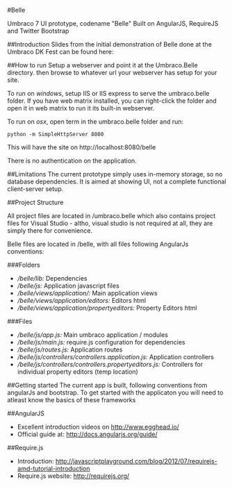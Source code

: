 #Belle

Umbraco 7 UI prototype, codename "Belle" Built on AngularJS, RequireJS and Twitter Bootstrap

##Introduction
Slides from the initial demonstration of Belle done at the Umbraco DK Fest can be found here: 




##How to run
Setup a webserver and point it at the Umbraco.Belle directory. then browse to whatever url your webserver has setup for your site.

To run on *windows*, setup IIS or IIS express to serve the umbraco.belle folder. If you have web matrix installed, you can right-click the folder and open it in web matrix to run it its built-in webserver.

To run on *osx*, open term in the umbraco.belle folder and run:
	
	python -m SimpleHttpServer 8080

This will have the site on http://localhost:8080/belle

There is no authentication on the application.

##Limitations
The current prototype simply uses in-memory storage, so no database dependencies. It is aimed at showing UI, not a complete functional client-server setup. 

##Project Structure

All project files are located in /umbraco.belle which also contains project files for Visual Studio - altho, visual studio is not required 
at all, they are simply there for convenience.

Belle files are located in /belle, with all files following AngularJs 
conventions:

###Folders
- */belle/lib:* Dependencies
- */belle/js:* Application javascript files
- */belle/views/application/:* Main application views
- */belle/views/application/editors:* Editors html
- */belle/views/application/propertyeditors:* Property Editors html


###Files
- */belle/js/app.js:* Main umbraco application / modules
- */belle/js/main.js:* require.js configuration for dependencies
- */belle/js/routes.js:* Application routes
- */belle/js/controllers/controllers.application.js:* Application controllers
- */belle/js/controllers/controllers.propertyeditors.js:* Controllers for individual property editors (temp location)


##Getting started
The current app is built, following conventions from angularJs and bootstrap. To get started with the applicaton you will need to atleast know the basics of these frameworks 

##AngularJS
- Excellent introduction videos on http://www.egghead.io/
- Official guide at: http://docs.angularjs.org/guide/

##Require.js
- Introduction: http://javascriptplayground.com/blog/2012/07/requirejs-amd-tutorial-introduction
- Require.js website: http://requirejs.org/




